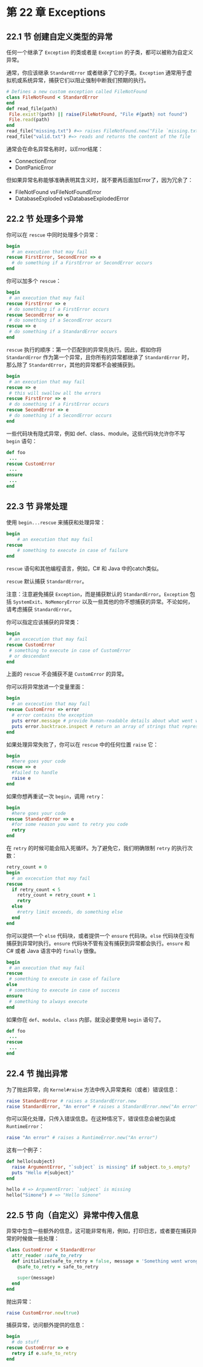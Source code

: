 # 第 22 章 Exceptions

## 22.1 节 创建自定义类型的异常

任何一个继承了 `Exception` 的类或者是 `Exception` 的子类，都可以被称为自定义异常。

通常，你应该继承 `StandardError` 或者继承了它的子类。`Exception` 通常用于虚拟机或系统异常，捕获它们以阻止强制中断我们预期的执行。

```ruby
# Defines a new custom exception called FileNotFound
class FileNotFound < StandardError
end
def read_file(path)
 File.exist?(path) || raise(FileNotFound, "File #{path} not found")
 File.read(path)
end
read_file("missing.txt") #=> raises FileNotFound.new("File `missing.txt` not found")
read_file("valid.txt") #=> reads and returns the content of the file
```

通常会在命名异常名称时，以Error结尾：
- ConnectionError
- DontPanicError

但如果异常名称能够准确表明其含义时，就不要再后面加Error了，因为冗余了：
- FileNotFound vsFileNotFoundError
- DatabaseExploded vsDatabaseExplodedError

## 22.2 节 处理多个异常

你可以在 `rescue` 中同时处理多个异常：

```ruby
begin
  # an execution that may fail
rescue FirstError, SecondError => e
  # do something if a FirstError or SecondError occurs
end
```

你可以加多个 `rescue`：

```ruby
begin
 # an execution that may fail
rescue FirstError => e
 # do something if a FirstError occurs
rescue SecondError => e
 # do something if a SecondError occurs
rescue => e
 # do something if a StandardError occurs
end
```

`rescue` 执行的顺序：第一个匹配到的异常先执行。因此，假如你将 `StandardError` 作为第一个异常，且你所有的异常都继承了 `StandardError` 时，那么除了 `StandardError`，其他的异常都不会被捕获到。

```ruby
begin
 # an execution that may fail
rescue => e
 # this will swallow all the errors
rescue FirstError => e
 # do something if a FirstError occurs
rescue SecondError => e
 # do something if a SecondError occurs
end
```

一些代码块有隐式异常，例如 def、class、module。这些代码块允许你不写 `begin` 语句：

```ruby
def foo
 ...
rescue CustomError
 ...
ensure
 ...
end
```

## 22.3 节 异常处理
使用 `begin...rescue` 来捕获和处理异常：

```ruby
begin
	# an execution that may fail
rescue
	# something to execute in case of failure
end
```

`rescue` 语句和其他编程语言，例如，C# 和 Java 中的catch类似。

`rescue` 默认捕获 `StandardError`。

注意：注意避免捕获 `Exception`，而是捕获默认的 `StandardError`。`Exception` 包括 `SystemExit`、`NoMemoryError` 以及一些其他的你不想捕获的异常。不论如何，请考虑捕获 `StandardError`。

你可以指定应该捕获的异常类：

```ruby
begin
 # an excecution that may fail
rescue CustomError
 # something to execute in case of CustomError
 # or descendant
end
```

上面的 `rescue` 不会捕获不是 `CustomError` 的异常。

你可以将异常放进一个变量里面：

```ruby
begin
  # an excecution that may fail
rescue CustomError => error
  # error contains the exception
  puts error.message # provide human-readable details about what went wrong.
  puts error.backtrace.inspect # return an array of strings that represent the call stack
end
```

如果处理异常失败了，你可以在 `rescue` 中的任何位置 `raise` 它：

```ruby
begin
  #here goes your code
rescue => e
  #failed to handle
  raise e
end
```

如果你想再重试一次 `begin`，调用 `retry`：

```ruby
begin
  #here goes your code
rescue StandardError => e
  #for some reason you want to retry you code
  retry
end
```

在 `retry` 的时候可能会陷入死循环。为了避免它，我们明确限制 `retry` 的执行次数：

```ruby
retry_count = 0
begin
  # an excecution that may fail
rescue
  if retry_count < 5
    retry_count = retry_count + 1
    retry
  else
    #retry limit exceeds, do something else
  end
end
```

你可以提供一个 `else` 代码块，或者提供一个 `ensure` 代码块。`else` 代码块在没有捕获到异常时执行。`ensure` 代码块不管有没有捕获到异常都会执行。`ensure` 和 C# 或者 Java 语言中的 `finally` 很像。

```ruby
begin
 # an execution that may fail
rescue
 # something to execute in case of failure
else
 # something to execute in case of success
ensure
 # something to always execute
end
```

如果你在 `def`、`module`、`class` 内部，就没必要使用 `begin` 语句了。

```ruby
def foo
 ...
rescue
 ...
end
```

## 22.4 节 抛出异常

为了抛出异常，向 `Kernel#raise` 方法中传入异常类和（或者）错误信息：

```ruby
raise StandardError # raises a StandardError.new
raise StandardError, "An error" # raises a StandardError.new("An error")
```

你可以简化处理，只传入错误信息。在这种情况下，错误信息会被包装成 `RuntimeError`：

```ruby
raise "An error" # raises a RuntimeError.new("An error")
```

这有一个例子：

```ruby
def hello(subject)
  raise ArgumentError, "`subject` is missing" if subject.to_s.empty?
  puts "Hello #{subject}"
end

hello # => ArgumentError: `subject` is missing
hello("Simone") # => "Hello Simone"
```

## 22.5 节 向（自定义）异常中传入信息

异常中包含一些额外的信息，这可能非常有用，例如，打印日志，或者要在捕获异常的时候做一些处理：

```ruby
class CustomError < StandardError
  attr_reader :safe_to_retry
  def initialize(safe_to_retry = false, message = 'Something went wrong')
    @safe_to_retry = safe_to_retry

    super(message)
  end
end
```

抛出异常：

```ruby
raise CustomError.new(true)
```

捕获异常，访问额外提供的信息：

```ruby
begin
  # do stuff
rescue CustomError => e
  retry if e.safe_to_retry
end
```

